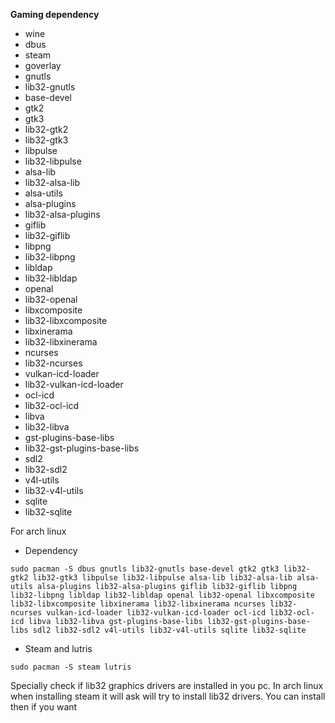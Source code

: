 **Gaming dependency**
* wine
* dbus
* steam
* goverlay
* gnutls
* lib32-gnutls
* base-devel
* gtk2
* gtk3
* lib32-gtk2
* lib32-gtk3
* libpulse
* lib32-libpulse
* alsa-lib
* lib32-alsa-lib
* alsa-utils
* alsa-plugins
* lib32-alsa-plugins
* giflib
* lib32-giflib
* libpng
* lib32-libpng
* libldap
* lib32-libldap
* openal
* lib32-openal
* libxcomposite
* lib32-libxcomposite
* libxinerama
* lib32-libxinerama
* ncurses
* lib32-ncurses
* vulkan-icd-loader
* lib32-vulkan-icd-loader
* ocl-icd
* lib32-ocl-icd
* libva
* lib32-libva
* gst-plugins-base-libs
* lib32-gst-plugins-base-libs
* sdl2
* lib32-sdl2
* v4l-utils
* lib32-v4l-utils
* sqlite
* lib32-sqlite


For arch linux 
* Dependency
```
sudo pacman -S dbus gnutls lib32-gnutls base-devel gtk2 gtk3 lib32-gtk2 lib32-gtk3 libpulse lib32-libpulse alsa-lib lib32-alsa-lib alsa-utils alsa-plugins lib32-alsa-plugins giflib lib32-giflib libpng lib32-libpng libldap lib32-libldap openal lib32-openal libxcomposite lib32-libxcomposite libxinerama lib32-libxinerama ncurses lib32-ncurses vulkan-icd-loader lib32-vulkan-icd-loader ocl-icd lib32-ocl-icd libva lib32-libva gst-plugins-base-libs lib32-gst-plugins-base-libs sdl2 lib32-sdl2 v4l-utils lib32-v4l-utils sqlite lib32-sqlite
```
* Steam and lutris
```
sudo pacman -S steam lutris
```
  
Specially check if lib32 graphics drivers are installed in you pc. In arch linux when installing steam it will ask will try to install lib32 drivers. You can install then if you want

